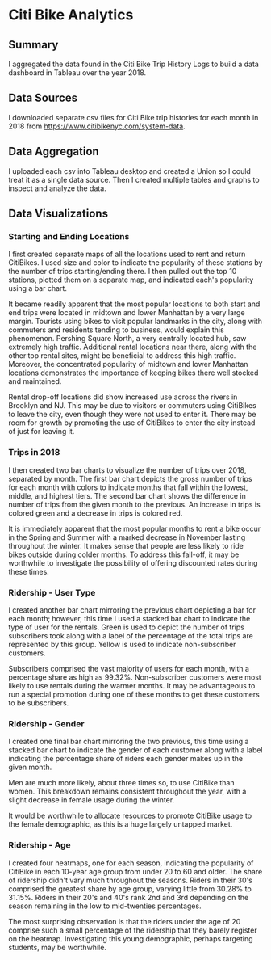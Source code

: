 # Citi Bike Analytics

## Summary

I aggregated the data found in the Citi Bike Trip History Logs to build a data dashboard in Tableau over the year 2018.

## Data Sources

I downloaded separate csv files for Citi Bike trip histories for each month in 2018 from <https://www.citibikenyc.com/system-data>.

## Data Aggregation

I uploaded each csv into Tableau desktop and created a Union so I could treat it as a single data source. Then I created multiple tables and graphs to inspect and analyze the data.

## Data Visualizations

### Starting and Ending Locations

I first created separate maps of all the locations used to rent and return CitiBikes. I used size and color to indicate the popularity of these stations by the number of trips starting/ending there. I then pulled out the top 10 stations, plotted them on a separate map, and indicated each's popularity using a bar chart.

It became readily apparent that the most popular locations to both start and end trips were located in midtown and lower Manhattan by a very large margin. Tourists using bikes to visit popular landmarks in the city, along with commuters and residents tending to business, would explain this phenomenon. Pershing Square North, a very centrally located hub, saw extremely high traffic. Additional rental locations near there, along with the other top rental sites, might be beneficial to address this high traffic. Moreover, the concentrated popularity of midtown and lower Manhattan locations demonstrates the importance of keeping bikes there well stocked and maintained.

Rental drop-off locations did show increased use across the rivers in Brooklyn and NJ. This may be due to visitors or commuters using CitiBikes to leave the city, even though they were not used to enter it. There may be room for growth by promoting the use of CitiBikes to enter the city instead of just for leaving it.

### Trips in 2018

I then created two bar charts to visualize the number of trips over 2018, separated by month. The first bar chart depicts the gross number of trips for each month with colors to indicate months that fall within the lowest, middle, and highest tiers. The second bar chart shows the difference in number of trips from the given month to the previous. An increase in trips is colored green and a decrease in trips is colored red.

It is immediately apparent that the most popular months to rent a bike occur in the Spring and Summer with a marked decrease in November lasting throughout the winter. It makes sense that people are less likely to ride bikes outside during colder months. To address this fall-off, it may be worthwhile to investigate the possibility of offering discounted rates during these times.

### Ridership - User Type

I created another bar chart mirroring the previous chart depicting a bar for each month; however, this time I used a stacked bar chart to indicate the type of user for the rentals. Green is used to depict the number of trips subscribers took along with a label of the percentage of the total trips are represented by this group. Yellow is used to indicate non-subscriber customers.

Subscribers comprised the vast majority of users for each month, with a percentage share as high as 99.32%. Non-subscriber customers were most likely to use rentals during the warmer months. It may be advantageous to run a special promotion during one of these months to get these customers to be subscribers.

### Ridership - Gender

I created one final bar chart mirroring the two previous, this time using a stacked bar chart to indicate the gender of each customer along with a label indicating the percentage share of riders each gender makes up in the given month.

Men are much more likely, about three times so, to use CitiBike than women. This breakdown remains consistent throughout the year, with a slight decrease in female usage during the winter.

It would be worthwhile to allocate resources to promote CitiBike usage to the female demographic, as this is a huge largely untapped market.

### Ridership - Age

I created four heatmaps, one for each season, indicating the popularity of CitiBike in each 10-year age group from under 20 to 60 and older. The share of ridership didn't vary much throughout the seasons. Riders in their 30's comprised the greatest share by age group, varying little from 30.28% to 31.15%. Riders in their 20's and 40's rank 2nd and 3rd depending on the season remaining in the low to mid-twenties percentages.

The most surprising observation is that the riders under the age of 20 comprise such a small percentage of the ridership that they barely register on the heatmap. Investigating this young demographic, perhaps targeting students, may be worthwhile.
